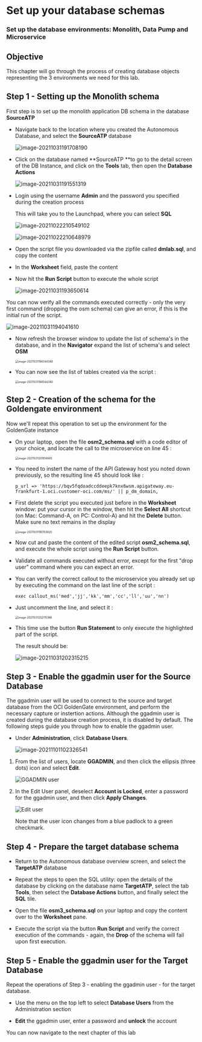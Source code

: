 # Set up your database schemas

### Set up the database environments: Monolith, Data Pump and Microservice



## Objective

This chapter will go through the process of creating database objects representing the 3 environments we need for this lab.



## Step 1 - Setting up the Monolith schema

First step is to set up the monolith application DB schema in the database **SourceATP**

- Navigate back to the location where you created the Autonomous Database, and select the **SourceATP** database

  ![image-20211031191708190](images/image-20211031191708190.png)

  

- Click on the database named **SourceATP **to go to the detail screen of the DB Instance, 
  and click on the **Tools** tab, then open the **Database Actions**

  ![image-20211031191551319](images/image-20211031191551319.png)

  

- Login using the username **Admin** and the password you specified during the creation process

  This will take you to the Launchpad, where you can select **SQL**

  ![image-20211022210549102](images/image-20211022210549102.png)

  

  ![image-20211022210648979](images/image-20211022210648979.png)



- Open the script file you downloaded via the zipfile called **dmlab.sql**, and copy the content 

- In the **Worksheet** field, paste the content

- Now hit the **Run Script** button to execute the whole script

  ![image-20211031193650614](images/image-20211031193650614.png)

You can now verify all the commands executed correctly - only the very first command (dropping the osm schema) can give an error, if this is the initial run of the script.

![image-20211031194041610](images/image-20211031194041610.png)

- Now refresh the browser window to update the list of schema's in the database, and in the **Navigator** expand the list of schema's and select **OSM**

  <img src="images/image-20211031194344348.png" alt="image-20211031194344348" style="zoom: 50%;" />

- You can now see the list of tables created via the script :

  <img src="images/image-20211031194544340.png" alt="image-20211031194544340" style="zoom:50%;" />

## Step 2 - Creation of the schema for the Goldengate environment

Now we'll repeat this operation to set up the environment for the GoldenGate instance

- On your laptop, open the file **osm2_schema.sql** with a code editor of your choice, and locate the call to the microservice on line 45 :

  <img src="images/image-20211031201814845.png" alt="image-20211031201814845" style="zoom:50%;" />

  

- You need to instert the name of the API Gateway host you noted down previously, so the resulting line 45 should look like : 

  ```
  p_url => 'https://bqv5fqdoadccddeepk7knx6wsm.apigateway.eu-frankfurt-1.oci.customer-oci.com/ms/' || p_dm_domain, 
  ```

  

- First delete the script you executed just before in the **Worksheet** window: put your cursor in the window, then hit the **Select All** shortcut (on Mac: Command-A, on PC: Control-A) and hit the **Delete** button.  Make sure no text remains in the display

  <img src="images/image-20211031195153920.png" alt="image-20211031195153920" style="zoom:50%;" />

- Now cut and paste the content of the edited script **osm2_schema.sql**, and execute the whole script using the **Run Script** button.

- Validate all commands executed without error, except for the first "drop user" command where you can expect an error.

- You can verify the correct callout to the microservice you already set up by executing the command on the last line of the script :

  ```
  exec callout_ms('med','jj','kk','mm','cc','ll','uu','nn')
  ```

  

- Just uncomment the line, and select it :

  <img src="images/image-20211031202115366.png" alt="image-20211031202115366" style="zoom:50%;" />

- This time use the button **Run Statement** to only execute the highlighted part of the script.

  The result should be:

  ![image-20211031202315215](images/image-20211031202315215.png)



## Step 3 - Enable the ggadmin user for the Source Database

The ggadmin user will be used to connect to the source and target database from the OCI GoldenGate environment, and perform the necessary capture or instertion actions.  Although the ggadmin user is created during the database creation process, it is disabled by default. The following steps guide you through how to enable the ggadmin user.

- Under **Administration**, click **Database Users**.

  ![image-20211101102326541](images/image-20211101102326541.png)

1. From the list of users, locate **GGADMIN**, and then click the ellipsis (three dots) icon and select **Edit**.

   ![GGADMIN user](/Users/jleemans/dev/github/learning-library/data-management-library/goldengate/oci-ggs/register-db/images/02-06-locked.png)

2. In the Edit User panel, deselect **Account is Locked**, enter a password for the ggadmin user, and then click **Apply Changes**.

   ![Edit user](/Users/jleemans/dev/github/learning-library/data-management-library/goldengate/oci-ggs/register-db/images/02-07-edit.png)

   Note that the user icon changes from a blue padlock to a green checkmark.





## Step 4 - Prepare the target database schema

- Return to the Autonomous database overview screen, and select the **TargetATP** database

- Repeat the steps to open the SQL utility: open the details of the database by clicking on the database name **TargetATP**, select the tab **Tools**, then select the **Database Actions** button, and finally select the **SQL** tile.

- Open the file **osm3_schema.sql** on your laptop and copy the content over to the **Worksheet** pane.

- Execute the script via the button **Run Script** and verify the correct execution of the commands - again, the **Drop** of the schema will fail upon first execution.

  

## Step 5 - Enable the ggadmin user for the Target Database

Repeat the operations of Step 3 - enabling the ggadmin user - for the target database.

- Use the menu on the top left to select **Database Users** from the Administration section

- **Edit** the ggadmin user, enter a password and **unlock** the account

  



You can now navigate to the next chapter of this lab

